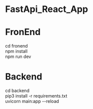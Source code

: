 # FastApi_React_App

# FronEnd

cd fronend\
npm install\
npm run dev

# Backend

cd backend\
pip3 install -r requirements.txt\
uvicorn main:app --reload



